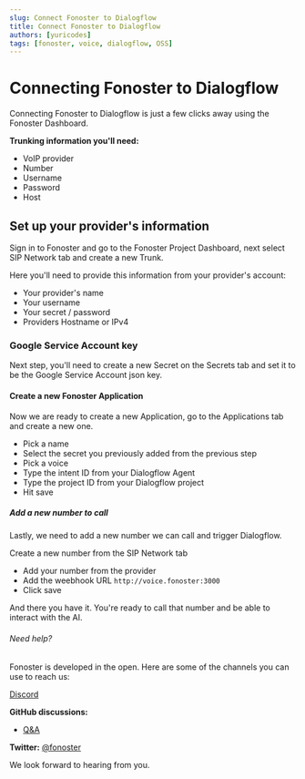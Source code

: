 ```yaml
---
slug: Connect Fonoster to Dialogflow
title: Connect Fonoster to Dialogflow
authors: [yuricodes]
tags: [fonoster, voice, dialogflow, OSS]
---
```


# Connecting Fonoster to Dialogflow 

Connecting Fonoster to Dialogflow is just a few clicks away using the Fonoster Dashboard. 

**Trunking information you'll need:**
- VoIP provider
- Number
- Username
- Password
- Host

## Set up your provider's information
Sign in to Fonoster and go to the Fonoster Project Dashboard, next select SIP Network tab and create a new Trunk.

Here you'll need to provide this information from your provider's account:
- Your provider's name
- Your username 
- Your secret / password
- Providers Hostname or IPv4

### Google Service Account key
Next step, you'll need to create a new Secret on the Secrets tab and set it to be the Google Service Account json key.

#### Create a new Fonoster Application 

Now we are ready to create a new Application, go to the Applications tab and create a new one. 
- Pick a name
- Select the secret you previously added from the previous step
- Pick a voice
- Type the intent ID from your Dialogflow Agent
- Type the project ID from your Dialogflow project
- Hit save

##### Add a new number to call 

Lastly, we need to add a new number we can call and trigger Dialogflow.

Create a new number from the SIP Network tab
- Add your number from the provider
- Add the weebhook URL ```http://voice.fonoster:3000```
- Click save

And there you have it. You're ready to call that number and be able to interact with the AI. 

###### Need help?

Fonoster is developed in the open. Here are some of the channels you can use to reach us: 

[Discord](https://discord.gg/mpWSRUhG7e)

**GitHub discussions:**
- [Q&A](https://github.com/fonoster/fonoster/discussions/categories/q-a) 

**Twitter:** [@fonoster](https://twitter.com/fonoster)

We look forward to hearing from you.
